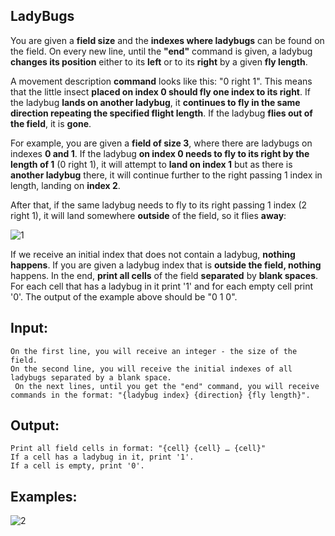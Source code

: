 ## LadyBugs

You are given a **field size** and the **indexes where ladybugs** can be found on the field. On every new line, until the **"end"** command is given, a ladybug **changes its position** either to its **left** or to its **right** by a given **fly length**. 

A movement description **command** looks like this: "0 right 1". This means that the little insect **placed on index 0 should fly one index to its right**. If the ladybug **lands on another ladybug**, it **continues to fly in the same direction repeating the specified flight length**. If the ladybug **flies out of the field**, it is **gone**.

For example, you are given a **field of size 3**, where there are ladybugs on indexes **0 and 1**. If the ladybug **on index 0 needs to fly to its right by the length of 1** (0 right 1), it will attempt to **land on index 1** but as there is **another ladybug** there, it will continue further to the right passing 1 index in length, landing on **index 2**. 

After that, if the same ladybug needs to fly to its right passing 1 index (2 right 1), it will land somewhere **outside** of the field, so it flies **away**:

![1](https://user-images.githubusercontent.com/45227327/194150215-618231ff-5ad1-490b-8097-d59b40917f1d.PNG)

If we receive an initial index that does not contain a ladybug, **nothing happens**. If you are given a ladybug index that is **outside the field, nothing** happens. In the end, **print all cells** of the field **separated** by **blank spaces**. For each cell that has a ladybug in it print '1' and for each empty cell print '0'. The output of the example above should be "0 1 0".

## Input:
    On the first line, you will receive an integer - the size of the field.
    On the second line, you will receive the initial indexes of all ladybugs separated by a blank space.
	 On the next lines, until you get the "end" command, you will receive commands in the format: "{ladybug index} {direction} {fly length}".
   
## Output:

	Print all field cells in format: "{cell} {cell} … {cell}"
	If a cell has a ladybug in it, print '1'.
    If a cell is empty, print '0'.

## Examples: 

![2](https://user-images.githubusercontent.com/45227327/194150873-d7de4547-e5a7-4737-a8ac-156395e04184.PNG)

